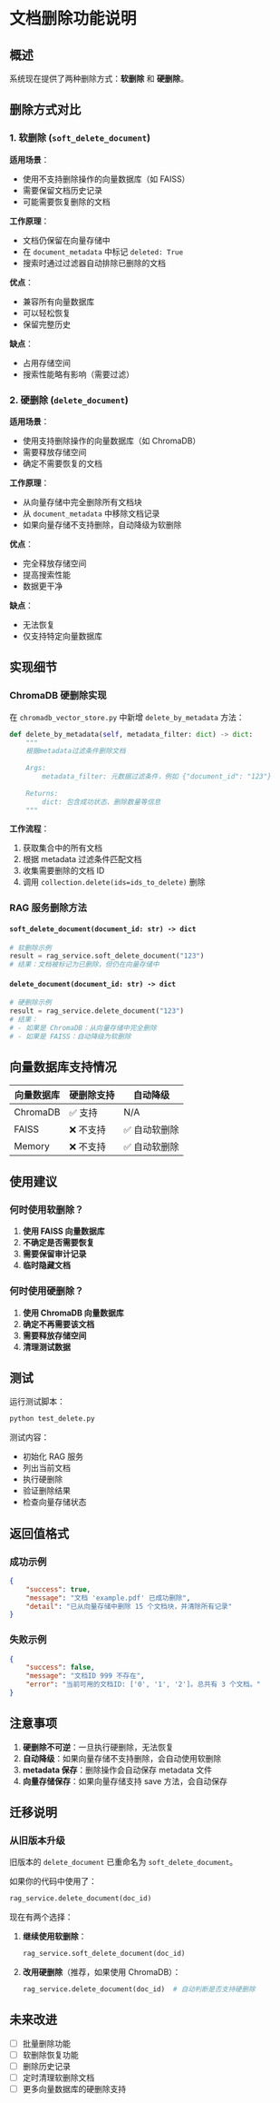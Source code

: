 # 文档删除功能说明

## 概述

系统现在提供了两种删除方式：**软删除** 和 **硬删除**。

## 删除方式对比

### 1. 软删除 (`soft_delete_document`)

**适用场景**：
- 使用不支持删除操作的向量数据库（如 FAISS）
- 需要保留文档历史记录
- 可能需要恢复删除的文档

**工作原理**：
- 文档仍保留在向量存储中
- 在 `document_metadata` 中标记 `deleted: True`
- 搜索时通过过滤器自动排除已删除的文档

**优点**：
- 兼容所有向量数据库
- 可以轻松恢复
- 保留完整历史

**缺点**：
- 占用存储空间
- 搜索性能略有影响（需要过滤）

### 2. 硬删除 (`delete_document`)

**适用场景**：
- 使用支持删除操作的向量数据库（如 ChromaDB）
- 需要释放存储空间
- 确定不需要恢复的文档

**工作原理**：
- 从向量存储中完全删除所有文档块
- 从 `document_metadata` 中移除文档记录
- 如果向量存储不支持删除，自动降级为软删除

**优点**：
- 完全释放存储空间
- 提高搜索性能
- 数据更干净

**缺点**：
- 无法恢复
- 仅支持特定向量数据库

## 实现细节

### ChromaDB 硬删除实现

在 `chromadb_vector_store.py` 中新增 `delete_by_metadata` 方法：

```python
def delete_by_metadata(self, metadata_filter: dict) -> dict:
    """
    根据metadata过滤条件删除文档
    
    Args:
        metadata_filter: 元数据过滤条件，例如 {"document_id": "123"}
        
    Returns:
        dict: 包含成功状态、删除数量等信息
    """
```

**工作流程**：
1. 获取集合中的所有文档
2. 根据 metadata 过滤条件匹配文档
3. 收集需要删除的文档 ID
4. 调用 `collection.delete(ids=ids_to_delete)` 删除

### RAG 服务删除方法

#### `soft_delete_document(document_id: str) -> dict`

```python
# 软删除示例
result = rag_service.soft_delete_document("123")
# 结果：文档被标记为已删除，但仍在向量存储中
```

#### `delete_document(document_id: str) -> dict`

```python
# 硬删除示例
result = rag_service.delete_document("123")
# 结果：
# - 如果是 ChromaDB：从向量存储中完全删除
# - 如果是 FAISS：自动降级为软删除
```

## 向量数据库支持情况

| 向量数据库 | 硬删除支持 | 自动降级 |
|-----------|----------|---------|
| ChromaDB  | ✅ 支持  | N/A     |
| FAISS     | ❌ 不支持 | ✅ 自动软删除 |
| Memory    | ❌ 不支持 | ✅ 自动软删除 |

## 使用建议

### 何时使用软删除？

1. **使用 FAISS 向量数据库**
2. **不确定是否需要恢复**
3. **需要保留审计记录**
4. **临时隐藏文档**

### 何时使用硬删除？

1. **使用 ChromaDB 向量数据库**
2. **确定不再需要该文档**
3. **需要释放存储空间**
4. **清理测试数据**

## 测试

运行测试脚本：

```bash
python test_delete.py
```

测试内容：
- 初始化 RAG 服务
- 列出当前文档
- 执行硬删除
- 验证删除结果
- 检查向量存储状态

## 返回值格式

### 成功示例

```json
{
    "success": true,
    "message": "文档 'example.pdf' 已成功删除",
    "detail": "已从向量存储中删除 15 个文档块，并清除所有记录"
}
```

### 失败示例

```json
{
    "success": false,
    "message": "文档ID 999 不存在",
    "error": "当前可用的文档ID: ['0', '1', '2']。总共有 3 个文档。"
}
```

## 注意事项

1. **硬删除不可逆**：一旦执行硬删除，无法恢复
2. **自动降级**：如果向量存储不支持删除，会自动使用软删除
3. **metadata 保存**：删除操作会自动保存 metadata 文件
4. **向量存储保存**：如果向量存储支持 save 方法，会自动保存

## 迁移说明

### 从旧版本升级

旧版本的 `delete_document` 已重命名为 `soft_delete_document`。

如果你的代码中使用了：
```python
rag_service.delete_document(doc_id)
```

现在有两个选择：

1. **继续使用软删除**：
   ```python
   rag_service.soft_delete_document(doc_id)
   ```

2. **改用硬删除**（推荐，如果使用 ChromaDB）：
   ```python
   rag_service.delete_document(doc_id)  # 自动判断是否支持硬删除
   ```

## 未来改进

- [ ] 批量删除功能
- [ ] 软删除恢复功能
- [ ] 删除历史记录
- [ ] 定时清理软删除文档
- [ ] 更多向量数据库的硬删除支持
